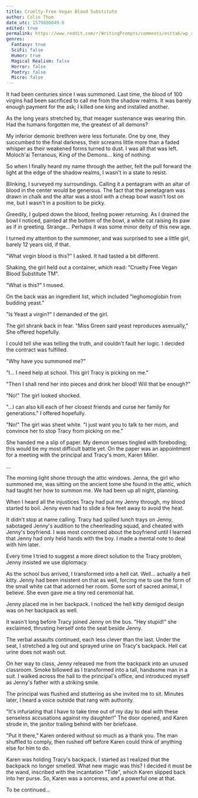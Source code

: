 ```yaml
---
title: Cruelty-Free Vegan Blood Substitute
author: Colin Thom
date_utc: 1579800049.0
edited: true
permalink: https://www.reddit.com/r/WritingPrompts/comments/estta6/wp_as_a_demon_youre_quite_familiar_with_wouldbe/
genres:
  Fantasy: true
  SciFi: false
  Humor: true
  Magical Realism: false
  Horror: false
  Poetry: false
  Micro: false
---
```

It had been centuries since I was summoned. Last time, the blood of 100 virgins had been sacrificed to call me from the shadow realms. It was barely enough payment for the ask; I killed one king and installed another.

As the long years stretched by, that meager sustenance was wearing thin. Had the humans forgotten me, the greatest of all demons?

My inferior demonic brethren were less fortunate. One by one, they succumbed to the final darkness, their screams little more than a faded whisper as their weakened forms turned to dust. I was all that was left. Moloch'ai Terranous, King of the Demons... king of nothing.

So when I finally heard my name through the aether, felt the pull forward the light at the edge of the shadow realms, I wasn't in a state to resist.

Blinking, I surveyed my surroundings. Calling it a pentagram with an altar of blood in the center would be generous. The fact that the penetagram was drawn in chalk and the altar was a stool with a cheap bowl wasn't lost on me, but I wasn't in a position to be picky.

Greedily, I gulped down the blood, feeling power returning. As I drained the bowl I noticed, painted at the bottom of the bowl, a white cat raising its paw as if in greeting. Strange... Perhaps it was some minor deity of this new age.

I turned my attention to the summoner, and was surprised to see a little girl, barely 12 years old, if that.

"What virgin blood is this?" I asked. It had tasted a bit different.

Shaking, the girl held out a container, which read: "Cruelty Free Vegan Blood Substitute TM".

"What is this?" I mused.

On the back was an ingredient list, which included "leghomoglobin from budding yeast."

"Is Yeast a virgin?" I demanded of the girl.

The girl shrank back in fear. "Miss Green said yeast reproduces asexually," She offered hopefully.

I could tell she was telling the truth, and couldn't fault her logic. I decided the contract was fulfilled.

"Why have you summoned me?"

"I... I need help at school. This girl Tracy is picking on me."

"Then I shall rend her into pieces and drink her blood! Will that be enough?"

"No!" The girl looked shocked.

"...I can also kill each of her closest friends and curse her family for generations." I offered hopefully.

"No!" The girl was sheet white. "I just want you to talk to her mom, and convince her to stop Tracy from picking on me."

She handed me a slip of paper. My demon senses tingled with foreboding; this would be my most difficult battle yet. On the paper was an appointment for a meeting with the principal and Tracy's mom, Karen Miller.

...

The morning light shone through the attic windows. Jenna, the girl who summoned me, was sitting on the ancient tome she found in the attic, which had taught her how to summon me. We had been up all night, planning.

When I heard all the injustices Tracy had put my Jenny through, my blood started to boil. Jenny even had to slide a few feet away to avoid the heat.

It didn't stop at name calling. Tracy had spilled lunch trays on Jenny, sabotaged Jenny's audition to the cheerleading squad, and cheated with Jenny's boyfriend. I was most concerned about the boyfriend until I learned that Jenny had only held hands with the boy. I made a mental note to deal with him later.

Every time I tried to suggest a more direct solution to the Tracy problem, Jenny insisted we use diplomacy.

As the school bus arrived, I transformed into a hell cat. Well... actually a hell kitty. Jenny had been insistent on that as well, forcing me to use the form of the small white cat that adorned her room. Some sort of sacred animal, I believe. She even gave me a tiny red ceremonial hat.

Jenny placed me in her backpack. I noticed the hell kitty demigod design was on her backpack as well.

It wasn't long before Tracy joined Jenny on the bus. "Hey stupid!" she exclaimed, thrusting herself onto the seat beside Jenny.

The verbal assaults continued, each less clever than the last. Under the seat, I stretched a leg out and sprayed urine on Tracy's backpack. Hell cat urine does not wash out.

On her way to class, Jenny released me from the backpack into an unused classroom. Smoke billowed as I transformed into a tall, handsome man in a suit. I walked across the hall to the principal's office, and introduced myself as Jenny's father with a striking smile.

The principal was flushed and stuttering as she invited me to sit. Minutes later, I heard a voice outside that rang with authority.

"It's infuriating that I have to take time out of my day to deal with these senseless accusations against my daughter!" The door opened, and Karen strode in, the janitor trailing behind with her briefcase.

"Put it there," Karen ordered without so much as a thank you. The man shuffled to comply, then rushed off before Karen could think of anything else for him to do.

Karen was holding Tracy's backpack. I started as I realized that the backpack no longer smelled. What new magic was this? I decided it must be the wand, inscribed with the incantation "Tide", which Karen slipped back into her purse. So, Karen was a sorceress, and a powerful one at that.

To be continued...
